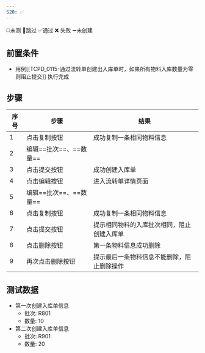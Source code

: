 ```yaml
---
S20: ✅
---
```

◻️未测    🚫跳过     ✅通过    ❌ 失败    ➖未创建

## 前置条件

- 用例[[TCPD_0115-通过流转单创建出入库单时，如果所有物料入库数量为零则阻止提交]] 执行完成

## 步骤

| 序号  | 步骤              | 结果                    |
| --- | --------------- | --------------------- |
| 1   | 点击复制按钮          | 成功复制一条相同物料信息          |
| 2   | 编辑==批次==、==数量== |                       |
| 3   | 点击提交按钮          | 成功创建入库单               |
| 4   | 点击编辑按钮          | 进入流转单详情页面             |
| 5   | 编辑==批次==、==数量== |                       |
| 6   | 点击复制按钮          | 成功复制一条相同物料信息          |
| 7   | 点击提交按钮          | 提示相同物料的入库批次相同，阻止创建入库单 |
| 8   | 点击删除按钮          | 第一条物料信息成功删除           |
| 9   | 再次点击删除按钮        | 提示最后一条物料信息不能删除，阻止删除操作 |

## 测试数据

- 第一次创建入库单信息
	- 批次: R801
	- 数量: 10
- 第二次创建入库单信息
	- 批次: R901
	- 数量: 20
